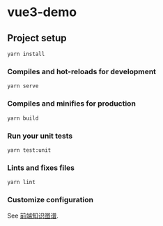 # vue3-demo

## Project setup

```
yarn install
```

### Compiles and hot-reloads for development

```
yarn serve
```

### Compiles and minifies for production

```
yarn build
```

### Run your unit tests

```
yarn test:unit
```

### Lints and fixes files

```
yarn lint
```

### Customize configuration

<!-- See [Configuration Reference](https://cli.vuejs.org/config/). -->

See [前端知识图谱](https://www.processon.com/view/link/61c45ff263768939a366b695).
